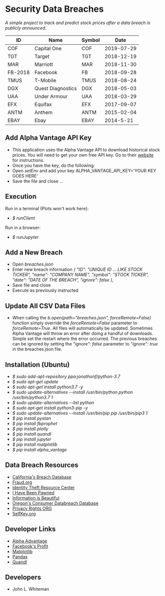 # Security Data Breaches

*A simple project to track and predict stock prices after a data breach is publicly announced.*

| ID | Name | Symbol | Date |
|----|------|--------|------|
| COF | Capital One | COF | 2019-07-29 |
| TGT | Target | TGT | 2018-12-19 |
| MAR | Marriott | MAR | 2018-11-30 |
| FB-2018 | Facebook | FB | 2018-09-28 |
| TMUS | T-Mobile | TMUS | 2018-08-24 |
| DGX | Quest Diagnostics | DGX | 2018-05-03 |
| UAA | Under Armour | UAA | 2018-03-29 |
| EFX | Equifax | EFX | 2017-09-07 |
| ANTM | Anthem | ANTM | 2015-02-04 |
| EBAY | Ebay | EBAY | 2014-5-21 |

## Add Alpha Vantage API Key
* This application uses the Alpha Vantage API to download historical stock prices. You will need to get your own free API key. Go to their [website](https://www.alphavantage.co/documentation/) for instructions.
* Once you have the key, do the following:
* Open *setEnv* and add your key ALPHA_VANTAGE_API_KEY='YOUR KEY GOES HERE'
* Save the file and close ...

## Execution
Run in a terminal (Plots won't work here):
* *$ runClient*

Run in a browser:
* *$ runJupyter* 

## Add a New Breach
* Open *breaches.json*
* Enter new breach information
        *{
            "ID": "UNIQUE ID ... LIKE STOCK TICKER",
            "name": "COMPANY NAME",
            "symbol": "STOCK TICKER",
            "date": "DATE OF THE BREACH",
            "ignore": false
        },*
* Save file and close
* Execute as previously instructed

## Update All CSV Data Files
* When calling the *b.open(path="breaches.json", forceRemote=False)* function simply override the *forceRemote=False* parameter to *forceRemote=True*. All files will automatically be updated. Sometimes Alpha Vantage will throw an error after doing a handful of downloads. Simple set the restart where the error occurred. The previous breaches can be ignored by setting the *"ignore": false* parameter to *"ignore": true* in the breaches.json file.

## Installation (Ubuntu)
* *$ sudo add-apt-repository ppa:jonathonf/python-3.7*
* *$ sudo apt-get update*
* *$ sudo apt-get install python3.7 -y*
* *$ sudo update-alternatives --install /usr/bin/python python /usr/bin/python3.7 1*
* *$ sudo update-alternatives --list python*
* *$ sudo apt-get install python3-pip -y*
* *$ sudo update-alternatives --install /usr/bin/pip pip /usr/bin/pip3 1*
* *$ pip install pystan*
* *$ pip install fbprophet*
* *$ pip install plotly*
* *$ pip install quandl*
* *$ pip install jupyter*
* *$ pip install matplotlib*
* *$ pip install alpha_vantage*

## Data Breach Resources
* [California's Breach Database](https://oag.ca.gov/privacy/databreach/list)
* [Fraud.org](https://www.fraud.org/latest_breaches)
* [Identity Theft Resource Center](https://www.idtheftcenter.org/2019-data-breaches/)
* [I Have Been Pawned](https://haveibeenpwned.com/)
* [Information is Beautiful](https://www.informationisbeautiful.net/visualizations/worlds-biggest-data-breaches-hacks/)
* [Oregon's Consumer Databreach Database](https://justice.oregon.gov/consumer/databreach/)
* [Privacy Rights ORG](https://www.privacyrights.org/)
* [SelfKey.org](https://selfkey.org/data-breaches-in-2019/)

## Developer Links
* [Alpha Advantage](https://www.alphavantage.co/documentation/)
* [Facebook's Profit](https://github.com/facebook/prophet)
* [Matplotlib](https://matplotlib.org/)
* [Pandas](https://pandas.pydata.org/)
* [Quandl](https://www.quandl.com/)

## Developers
* John L. Whiteman
